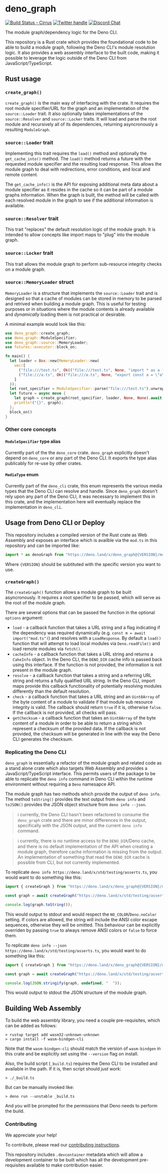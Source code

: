 # deno_graph

[![Build Status - Cirrus][]][Build status] [![Twitter handle][]][Twitter badge]
[![Discord Chat](https://img.shields.io/discord/684898665143206084?logo=discord&style=social)](https://discord.gg/deno)

The module graph/dependency logic for the Deno CLI.

This repository is a Rust crate which provides the foundational code to be able
to build a module graph, following the Deno CLI's module resolution logic. It
also provides a web assembly interface to the built code, making it possible to
leverage the logic outside of the Deno CLI from JavaScript/TypeScript.

## Rust usage

### `create_graph()`

`create_graph()` is the main way of interfacing with the crate. It requires the
root module specifier/URL for the graph and an implementation of the
`source::Loader` trait. It also optionally takes implementations of the
`source::Resolver` and `source::Locker` traits. It will load and parse the root
module and recursively all of its dependencies, returning asyncronously a
resulting `ModuleGraph`.

### `source::Loader` trait

Implementing this trait requires the `load()` method and optionally the
`get_cache_into()` method. The `load()` method returns a future with the
requested module specifier and the resulting load response. This allows the
module graph to deal with redirections, error conditions, and local and remote
content.

The `get_cache_info()` is the API for exposing additional meta data about a
module specifier as it resides in the cache so it can be part of a module graphs
information. When the graph is built, the method will be called with each
resolved module in the graph to see if the additional information is available.

### `source::Resolver` trait

This trait "replaces" the default resolution logic of the module graph. It is
intended to allow concepts like import maps to "plug" into the module graph.

### `source::Locker` trait

This trait allows the module graph to perform sub-resource integrity checks on a
module graph.

### `source::MemoryLoader` struct

`MemoryLoader` is a structure that implements the `source::Loader` trait and is
designed so that a cache of modules can be stored in memory to be parsed and
retrived when building a module graph. This is useful for testing purposes or in
situations where the module contents is already available and _dynamically_
loading them is not practical or desirable.

A minimal example would look like this:

```rust
use deno_graph::create_graph;
use deno_graph::ModuleSpecifier;
use deno_graph::source::MemoryLoader;
use futures::executor::block_on;

fn main() {
  let loader = Box::new(MemoryLoader::new(
    vec![
      ("file:///test.ts", Ok(("file:///test.ts", None, "import * as a from \"./a.ts\";"))),
      ("file:///a.ts", Ok(("file:///a.ts", None, "export const a = \"a\";"))),
    ]
  ));
  let root_specifier = ModuleSpecifier::parse("file:///test.ts").unwrap();
  let future = async move {
    let graph = create_graph(root_specifier, loader, None, None).await;
    println!("{}", graph);
  };
  block_on()
}
```

### Other core concepts

#### `ModuleSpecifier` type alias

Currently part of the the `deno_core` crate. `deno_graph` explicitly doesn't
depend on `deno_core` or any part of the Deno CLI. It exports the type alias
publicably for re-use by other crates.

#### `MediaType` enum

Currently part of the `deno_cli` crate, this enum represents the various media
types that the Deno CLI can resolve and handle. Since `deno_graph` doesn't rely
upon any part of the Deno CLI, it was necessary to implement this in this crate,
and the implementation here will eventually replace the implementation in
`deno_cli`.

## Usage from Deno CLI or Deploy

This repository includes a compiled version of the Rust crate as Web Assembly
and exposes an interface which is availble via the `mod.ts` in this repository
and can be imported like:

```js
import * as denoGraph from "https://deno.land/x/deno_graph@{VERSION}/mod.ts";
```

Where `{VERSION}` should be subtituted with the specific version you want to
use.

### `createGraph()`

The `createGraph()` function allows a module graph to be built asyncronously. It
requires a root specifier to be passed, which will serve as the root of the
module graph.

There are several options that can be passed the function in the optional
`options` argument:

- `load` - a callback function that takes a URL string and a flag indicating if
  the dependency was required dynamically (e.g.
  `const m = await import("mod.ts")`) and resolves with a `LoadResponse`. By
  default a `load()` function that will attempt to load local modules via
  `Deno.readFile()` and load remote modules via `fetch()`.
- `cacheInfo` - a callback function that takes a URL string and returns a
  `CaheInfo` object. In the Deno CLI, the `DENO_DIR` cache info is passed back
  using this interface. If the function is not provided, the information is not
  present in the module graph.
- `resolve` - a callback function that takes a string and a referring URL string
  and returns a fully qualified URL string. In the Deno CLI, import maps provide
  this callback functionality of potentially resolving modules differently than
  the default resolution.
- `check` - a callback function that takes a URL string and an `Uint8Array` of
  the byte content of a module to validate if that module sub resource integrity
  is valid. The callback should return `true` if it is, otherwise `false`. If
  the callback is not provided, all checks will pass.
- `getChecksum` - a callback function that takes an `Uint8Array` of the byte
  content of a module in order to be able to return a string which represent a
  checksum of the provided data. If the callback is not provided, the checksum
  will be generated in line with the way the Deno CLI generates the checksum.

### Replicating the Deno CLI

`deno_graph` is essentially a refactor of the module graph and related code as a
stand alone crate which also targets Web Assembly and provides a
JavaScript/TypeScript interface. This permits users of the package to be able to
replicate the `deno info` command in Deno CLI within the runtime environment
without requiring a `Deno` namesapce API.

The module graph has two methods which provide the output of `deno info`. The
method `toString()` provides the text output from `deno info` and `toJSON()`
provides the JSON object structure from `deno info --json`.

> ℹ️ currently, the Deno CLI hasn't been refactored to consume the `deno_graph`
> crate and there are minor differences in the output, specifically with the
> JSON output, and the current `deno info` command.

> ℹ️ currently, there is no runtime access to the `DENO_DIR`/Deno cache, and
> there is no default implementation of the API when creating a module graph,
> therefore cache information is missing from the output. An implementation of
> something that read the `DENO_DIR` cache is possible from CLI, but not
> currently implemented.

To replicate `deno info https://deno.land/x/std/testing/asserts.ts`, you would
want to do something like this:

```ts
import { createGraph } from "https://deno.land/x/deno_graph@{VERSION}/mod.ts";

const graph = await createGraph("https://deno.land/x/std/testing/asserts.ts");

console.log(graph.toString());
```

This would output to stdout and would respect the `NO_COLOR`/`Deno.noColor`
setting. If colors are allowed, the string will include the ANSI color escape
sequences, otherwise they will be omitted. This behaviour can be explicitly
overriden by passing `true` to always remove ANSI colors or `false` to force
them.

To replicate `deno info --json https://deno.land/x/std/testing/asserts.ts`, you
would want to do something like this:

```ts
import { createGraph } from "https://deno.land/x/deno_graph@{VERSION}/mod.ts";

const graph = await createGraph("https://deno.land/x/std/testing/asserts.ts");

console.log(JSON.stringify(graph, undefined, "  "));
```

This would output to stdout the JSON structure of the module graph.

## Building Web Assembly

To build the web assembly library, you need a couple pre-requisites, which can
be added as follows:

```
> rustup target add wasm32-unknown-unknown
> cargo install -f wasm-bindgen-cli
```

Note that the `wasm-bindgen-cli` should match the version of `wasm-bindgen` in
this crate and be explicitly set using the `--version` flag on install.

Also, the build script (`_build.ts`) requires the Deno CLI to be installed and
available in the path. If it is, then script should _just work_:

```
> ./_build.ts
```

But can be manually invoked like:

```
> deno run --unstable _build.ts
```

And you will be prompted for the permissions that Deno needs to perform the
build.

### Contributing

We appreciate your help!

To contribute, please read our
[contributing instructions](https://deno.land/manual/contributing).

This repository includes `.devcontainer` metadata which will allow a development
container to be built which has all the development pre-requisites available to
make contribution easier.

[Build Status - Cirrus]: https://github.com/denoland/deno_graph/workflows/ci/badge.svg?branch=main&event=push
[Build status]: https://github.com/denoland/deno_graph/actions
[Twitter badge]: https://twitter.com/intent/follow?screen_name=deno_land
[Twitter handle]: https://img.shields.io/twitter/follow/deno_land.svg?style=social&label=Follow
